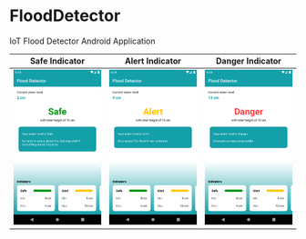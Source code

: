 # FloodDetector
IoT Flood Detector Android Application

| Safe Indicator  | Alert Indicator | Danger Indicator |
| --------------- | --------------- | ---------------- |
| ![](./screenshots/safe_indicator.png)  | ![](./screenshots/alert_indicator.png)  | ![plot](./screenshots/danger_indicator.png) |
